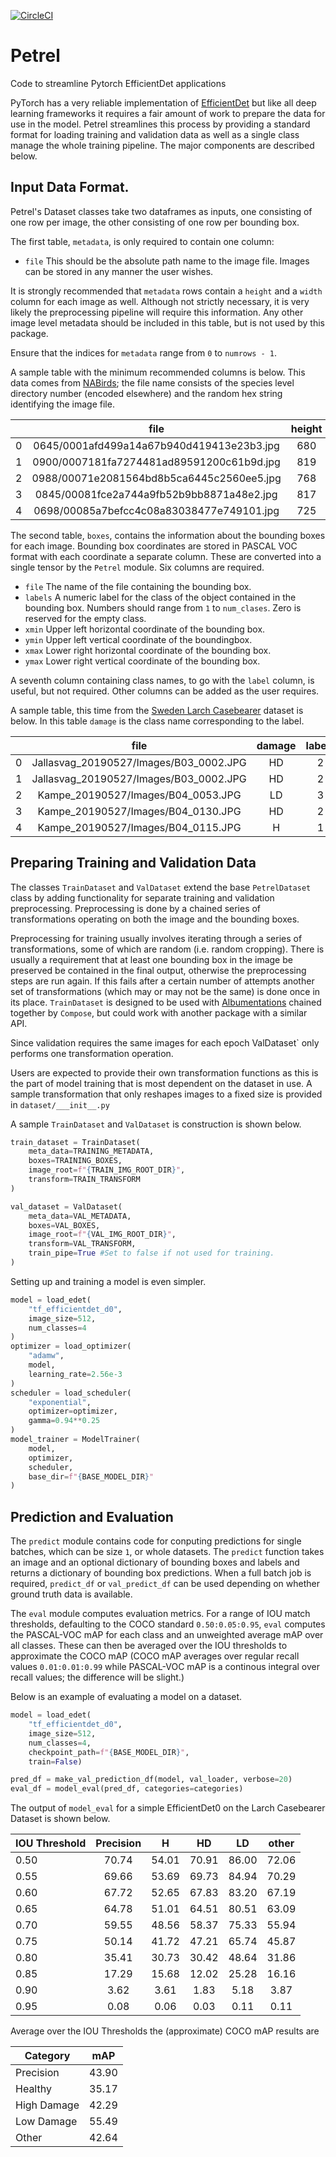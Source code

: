 [![CircleCI](https://circleci.com/gh/DanielMorton/Petrel/tree/master.svg?style=svg)](https://circleci.com/gh/DanielMorton/Petrel/tree/master)

# Petrel
Code to streamline Pytorch EfficientDet applications

PyTorch has a very reliable implementation of [EfficientDet](https://github.com/rwightman/efficientdet-pytorch)
but like all deep learning frameworks it requires a fair amount of work
to prepare the data for use in the model. Petrel streamlines this process
by providing a standard format for loading training and validation data
as well as a single class manage the whole training pipeline. The major
components are described below.

## Input Data Format.

Petrel's Dataset classes take two dataframes as inputs, one consisting
of one row per image, the other consisting of one row per bounding box.

The first table, ```metadata```, is only required to contain one column:
* `file` This should be the absolute path name to the image file. Images
             can be stored in any manner the user wishes.

It is strongly recommended that ```metadata``` rows contain a 
`height` and a `width` column for each image as well. Although
not strictly necessary, it is very likely the preprocessing pipeline
will require this information. Any other image level metadata should be
included in this table, but is not used by this package.

Ensure that the indices for ```metadata``` range from `0` to `numrows - 1`.

A sample table with the minimum recommended columns is below. This data
comes from [NABirds](https://dl.allaboutbirds.org/nabirds); the file
name consists of the species level directory number (encoded elsewhere)
and the random hex string identifying the image file.

|  | file | height | width|
| --- | :---: | :---: | :---: |
| 0 | 0645/0001afd499a14a67b940d419413e23b3.jpg	| 680 | 1024 |
| 1	| 0900/0007181fa7274481ad89591200c61b9d.jpg	| 819 | 1024 |
| 2	| 0988/00071e2081564bd8b5ca6445c2560ee5.jpg	| 768 | 1024 |
| 3	| 0845/00081fce2a744a9fb52b9bb8871a48e2.jpg	| 817 | 1024 |
| 4	| 0698/00085a7befcc4c08a83038477e749101.jpg	| 725 | 1024 |

The second table, ```boxes```, contains the information about the
bounding boxes for each image. Bounding box coordinates are stored
in PASCAL VOC format with each coordinate a separate column. These are
converted into a single tensor by the ```Petrel``` module.
Six columns are required.

* `file` The name of the file containing the bounding box.
* `labels` A numeric label for the class of the object contained in 
           the bounding box. Numbers should range from `1` to
          `num_clases`. Zero is reserved for the empty class.
* `xmin` Upper left horizontal coordinate of the bounding box.
* `ymin` Upper left vertical coordinate of the boundingbox.
* `xmax` Lower right horizontal coordinate of the bounding box.
* `ymax` Lower right vertical coordinate of the bounding box.

A seventh column containing class names, to go with the `label` column,
is useful, but not required. Other columns can be added as the user
requires.

A sample table, this time from the
[Sweden Larch Casebearer](http://lila.science/datasets/forest-damages-larch-casebearer/) 
dataset is below. In this table `damage` is the class name
corresponding to the label.

|  | file | damage | labels	| xmin | ymin | xmax | ymax |
| --- | :---: | :---: | :---: | :---: | :---: | :---: | :---: |
| 0	| Jallasvag_20190527/Images/B03_0002.JPG | HD | 2 | 205	| 288 | 297 | 380 |
| 1	| Jallasvag_20190527/Images/B03_0002.JPG | HD | 2 | 276	| 186 | 425 | 399 |
| 2 | Kampe_20190527/Images/B04_0053.JPG | LD | 3 | 287 | 817 | 474 | 1017 |
| 3 | Kampe_20190527/Images/B04_0130.JPG | HD | 2 | 537 | 301 | 641	| 411 | 
| 4 | Kampe_20190527/Images/B04_0115.JPG | H  | 1 | 1361 | 567 |1455 | 651 |


## Preparing Training and Validation Data

The classes ```TrainDataset``` and ```ValDataset``` extend the base
```PetrelDataset``` class by adding functionality for separate training
and validation preprocessing. Preprocessing is done by a chained
series of transformations operating on both the image and the bounding
boxes.

Preprocessing for training usually involves iterating through a series
of transformations, some of which are random (i.e. random cropping).
There is usually a requirement that at least one bounding box in the
image be preserved be contained in the final output, otherwise the
preprocessing steps are run again. If this fails after a certain number
of attempts another set of transformations (which may or may not be
the same) is done once in its place. ```TrainDataset``` is designed to
be used with [Albumentations](https://albumentations.ai) chained
together by `Compose`, but could work with another package with a
similar API.

Since validation requires the same images for each epoch
ValDataset` only performs one transformation operation.

Users are expected to provide their own transformation functions as
this is the part of model training that is most dependent on the
dataset in use. A sample transformation that only reshapes images to
a fixed size is provided in `dataset/___init__.py`

A sample `TrainDataset` and `ValDataset` is construction is shown below.

```python
train_dataset = TrainDataset(
    meta_data=TRAINING_METADATA,
    boxes=TRAINING_BOXES,
    image_root=f"{TRAIN_IMG_ROOT_DIR}",
    transform=TRAIN_TRANSFORM
)

val_dataset = ValDataset(
    meta_data=VAL_METADATA,
    boxes=VAL_BOXES,
    image_root=f"{VAL_IMG_ROOT_DIR}",
    transform=VAL_TRANSFORM,
    train_pipe=True #Set to false if not used for training.
)
```

Setting up and training a model is even simpler.

```python
model = load_edet(
    "tf_efficientdet_d0",
    image_size=512,
    num_classes=4
)
optimizer = load_optimizer(
    "adamw",
    model,
    learning_rate=2.56e-3
)
scheduler = load_scheduler(
    "exponential",
    optimizer=optimizer,
    gamma=0.94**0.25
)
model_trainer = ModelTrainer(
    model,
    optimizer,
    scheduler,
    base_dir=f"{BASE_MODEL_DIR}"
)
```

## Prediction and Evaluation

The ```predict``` module contains code for conputing predictions for
single batches, which can be size `1`, or whole datasets.
The `predict` function takes an image and an optional dictionary
of bounding boxes and labels and returns a dictionary of bounding
box predictions. When a full batch job is required, `predict_df` or
`val_predict_df` can be used depending on whether ground truth data
is available.

The ```eval``` module computes evaluation metrics. For a range of IOU
match thresholds, defaulting to the COCO standard `0.50:0.05:0.95`,
`eval` computes the PASCAL-VOC mAP for each class and an unweighted
average mAP over all classes. These can then be averaged over the IOU
thresholds to approximate the COCO mAP (COCO mAP averages over 
regular recall values `0.01:0.01:0.99` while PASCAL-VOC mAP is a
continous integral over recall values; the difference will be slight.)

Below is an example of evaluating a model on a dataset.

```python
model = load_edet(
    "tf_efficientdet_d0",
    image_size=512,
    num_classes=4,
    checkpoint_path=f"{BASE_MODEL_DIR}",
    train=False)

pred_df = make_val_prediction_df(model, val_loader, verbose=20)
eval_df = model_eval(pred_df, categories=categories)
```

The output of `model_eval` for a simple EfficientDet0 on the Larch
Casebearer Dataset is shown below.

| IOU Threshold| Precision | H | HD | LD | other |
| --- | :---: | :---: | :---: | :---: | :---: |
| 0.50 | 70.74 | 54.01 | 70.91 | 86.00 | 72.06 |
| 0.55 | 69.66 | 53.69 | 69.73 | 84.94 | 70.29 |
| 0.60 | 67.72 | 52.65 | 67.83 | 83.20 | 67.19 |
| 0.65 | 64.78 | 51.01 | 64.51 | 80.51 | 63.09 |
| 0.70 | 59.55 | 48.56 | 58.37 | 75.33 | 55.94 |
| 0.75 | 50.14 | 41.72 | 47.21 | 65.74 | 45.87 | 
| 0.80 | 35.41 | 30.73 | 30.42 | 48.64 | 31.86 |
| 0.85 | 17.29 | 15.68 | 12.02 | 25.28 | 16.16 |
| 0.90 |  3.62 |  3.61 |  1.83 |  5.18 |  3.87 |
| 0.95 |  0.08 |  0.06 |  0.03 |  0.11 |  0.11 |

Average over the IOU Thresholds the (approximate) COCO mAP results are

| Category | mAP |
| --- | :---: |
| Precision   | 43.90 |
| Healthy     | 35.17 |
| High Damage | 42.29 |
| Low Damage  | 55.49 |
| Other       | 42.64 |